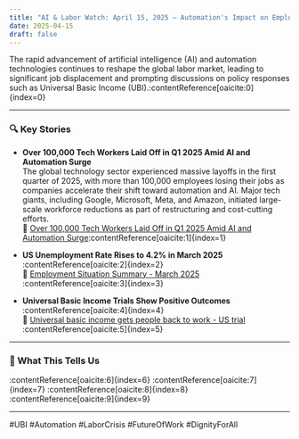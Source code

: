 ```yaml
---
title: "AI & Labor Watch: April 15, 2025 — Automation's Impact on Employment and Policy Responses"
date: 2025-04-15
draft: false
---
```


The rapid advancement of artificial intelligence (AI) and automation technologies continues to reshape the global labor market, leading to significant job displacement and prompting discussions on policy responses such as Universal Basic Income (UBI).&#8203;:contentReference[oaicite:0]{index=0}

---

### 🔍 Key Stories

- **Over 100,000 Tech Workers Laid Off in Q1 2025 Amid AI and Automation Surge**  
  The global technology sector experienced massive layoffs in the first quarter of 2025, with more than 100,000 employees losing their jobs as companies accelerate their shift toward automation and AI. Major tech giants, including Google, Microsoft, Meta, and Amazon, initiated large-scale workforce reductions as part of restructuring and cost-cutting efforts.  
  🔗 [Over 100,000 Tech Workers Laid Off in Q1 2025 Amid AI and Automation Surge](https://bazaartimes.com/over-100000-tech-workers-laid-off-in-q1-2025-amid-ai-and-automation-surge/)&#8203;:contentReference[oaicite:1]{index=1}

- **US Unemployment Rate Rises to 4.2% in March 2025**  
  :contentReference[oaicite:2]{index=2}  
  🔗 [Employment Situation Summary - March 2025](https://www.bls.gov/news.release/empsit.nr0.htm)&#8203;:contentReference[oaicite:3]{index=3}

- **Universal Basic Income Trials Show Positive Outcomes**  
  :contentReference[oaicite:4]{index=4}  
  🔗 [Universal basic income gets people back to work - US trial](https://www.weforum.org/stories/2021/03/california-universal-basic-income-trial/)&#8203;:contentReference[oaicite:5]{index=5}

---

### 🧠 What This Tells Us

:contentReference[oaicite:6]{index=6} :contentReference[oaicite:7]{index=7} :contentReference[oaicite:8]{index=8}&#8203;:contentReference[oaicite:9]{index=9}

---

#UBI #Automation #LaborCrisis #FutureOfWork #DignityForAll
